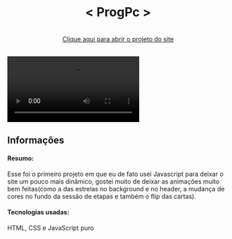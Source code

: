 <h1  align="center">< ProgPc ></h1>

 <br>
 <div align="center">
<a href="https://dannielsouza.github.io/progPc/">Clique aqui para abrir o projeto do site</a>
 </div>
 <br>
 
 <video src="https://user-images.githubusercontent.com/104663666/169167944-19b4e4d3-d0fd-4d04-904d-8db36b3b228f.mp4"></video>
 <br>
 


<h2>Informações</h2>
  
<h4>Resumo:</h4> Esse foi o primeiro projeto em que eu de fato usei Javascript para deixar o site um pouco mais dinâmico, gostei muito de deixar as animações muito bem feitas(como a das estrelas no background e no header, a mudança de cores no fundo da sessão de etapas e também o flip das cartas).
  
 <br>
 
<h4>Tecnologias usadas:</h4>
 
 HTML, CSS e JavaScript puro
 
 
